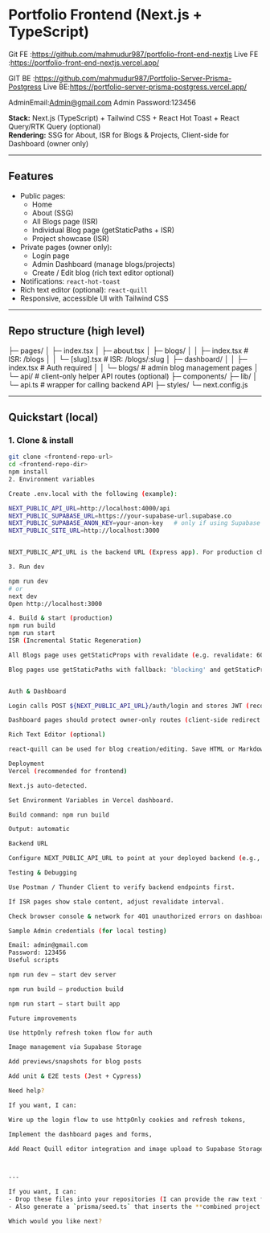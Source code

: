 # Portfolio Frontend (Next.js + TypeScript)
Git FE :https://github.com/mahmudur987/portfolio-front-end-nextjs
Live FE :https://portfolio-front-end-nextjs.vercel.app/

GIT BE :https://github.com/mahmudur987/Portfolio-Server-Prisma-Postgress
Live BE:https://portfolio-server-prisma-postgress.vercel.app/

AdminEmail:Admin@gmail.com
Admin Password:123456











**Stack:** Next.js (TypeScript) + Tailwind CSS + React Hot Toast + React Query/RTK Query (optional)  
**Rendering:** SSG for About, ISR for Blogs & Projects, Client-side for Dashboard (owner only)

---

## Features

- Public pages:
  - Home
  - About (SSG)
  - All Blogs page (ISR)
  - Individual Blog page (getStaticPaths + ISR)
  - Project showcase (ISR)
- Private pages (owner only):
  - Login page
  - Admin Dashboard (manage blogs/projects)
  - Create / Edit blog (rich text editor optional)
- Notifications: `react-hot-toast`
- Rich text editor (optional): `react-quill`
- Responsive, accessible UI with Tailwind CSS

---

## Repo structure (high level)

├─ pages/
│ ├─ index.tsx
│ ├─ about.tsx
│ ├─ blogs/
│ │ ├─ index.tsx # ISR: /blogs
│ │ └─ [slug].tsx # ISR: /blogs/:slug
│ ├─ dashboard/
│ │ ├─ index.tsx # Auth required
│ │ └─ blogs/ # admin blog management pages
│ └─ api/ # client-only helper API routes (optional)
├─ components/
├─ lib/
│ └─ api.ts # wrapper for calling backend API
├─ styles/
└─ next.config.js

---

## Quickstart (local)

### 1. Clone & install

```bash
git clone <frontend-repo-url>
cd <frontend-repo-dir>
npm install
2. Environment variables

Create .env.local with the following (example):

NEXT_PUBLIC_API_URL=http://localhost:4000/api
NEXT_PUBLIC_SUPABASE_URL=https://your-supabase-url.supabase.co
NEXT_PUBLIC_SUPABASE_ANON_KEY=your-anon-key   # only if using Supabase client in frontend (optional)
NEXT_PUBLIC_SITE_URL=http://localhost:3000


NEXT_PUBLIC_API_URL is the backend URL (Express app). For production change to deployed backend URL.

3. Run dev

npm run dev
# or
next dev
Open http://localhost:3000

4. Build & start (production)
npm run build
npm run start
ISR (Incremental Static Regeneration)

All Blogs page uses getStaticProps with revalidate (e.g. revalidate: 60) to keep content updated.

Blog pages use getStaticPaths with fallback: 'blocking' and getStaticProps with revalidate for dynamic generation.


Auth & Dashboard

Login calls POST ${NEXT_PUBLIC_API_URL}/auth/login and stores JWT (recommended: use httpOnly cookie set by backend for security).

Dashboard pages should protect owner-only routes (client-side redirect on 401 and server-side checks where possible).

Rich Text Editor (optional)

react-quill can be used for blog creation/editing. Save HTML or Markdown (your choice) in backend.

Deployment
Vercel (recommended for frontend)

Next.js auto-detected.

Set Environment Variables in Vercel dashboard.

Build command: npm run build

Output: automatic

Backend URL

Configure NEXT_PUBLIC_API_URL to point at your deployed backend (e.g., https://portfolio-backend.example.com/api).

Testing & Debugging

Use Postman / Thunder Client to verify backend endpoints first.

If ISR pages show stale content, adjust revalidate interval.

Check browser console & network for 401 unauthorized errors on dashboard pages.

Sample Admin credentials (for local testing)

Email: admin@gmail.com
Password: 123456
Useful scripts

npm run dev — start dev server

npm run build — production build

npm run start — start built app

Future improvements

Use httpOnly refresh token flow for auth

Image management via Supabase Storage

Add previews/snapshots for blog posts

Add unit & E2E tests (Jest + Cypress)

Need help?

If you want, I can:

Wire up the login flow to use httpOnly cookies and refresh tokens,

Implement the dashboard pages and forms,

Add React Quill editor integration and image upload to Supabase Storage.



---

If you want, I can:
- Drop these files into your repositories (I can provide the raw text for copy/paste or create the files in a code canvas).
- Also generate a `prisma/seed.ts` that inserts the **combined project JSON** and the sample posts you approved (formatted as `Date` objects/ISO strings) and put that in the backend README or repo.

Which would you like next?
```
